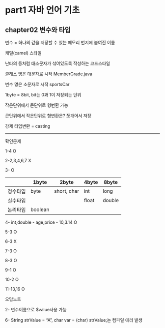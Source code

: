 # **part1 자바 언어 기초**

## chapter02 변수와 타입

변수 = 하나의 값을 저장할 수 있는 메모리 번지에 붙여진 이름

캐멀(camel) 스타일

난타의 등처럼 대소문자가 섞여있도록 작성하는 코드스타일

클래스 명은 대문자로 시작 MemberGrade.java

변수 명은 소문자로 시작 sportsCar

1byte = 8bit, bit는 0과 1이 저장되는 단위

작은단위에서 큰단위로 형변환 가능

큰단위에서 작은단위로 형변환은? 쪼개어서 저장

강제 타입변환 = casting

---

확인문제

1-4 O

2-2,3,4,6,7 X

3- O

|  | 1byte | 2byte | 4byte | 8byte |
| --- | --- | --- | --- | --- |
| 정수타입 | byte | short, char | int | long |
| 실수타입 |  |  | float | double |
| 논리타입 | boolean |  |  |  |

4- int,double  -  age,price - 10,3.14 O

5-3 O

6-3 X

7-3 O

8-3 O

9-1 O

10-2 O

11-13,16 O

오답노트

2- 변수이름으로 $value사용 가능

6-  String strValue = “A”,   char var = (char) strValue;는 컴파일 에러 발생
